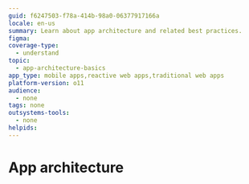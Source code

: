 ```yaml
---
guid: f6247503-f78a-414b-98a0-06377917166a
locale: en-us
summary: Learn about app architecture and related best practices.
figma: 
coverage-type:
  - understand
topic:
  - app-architecture-basics
app_type: mobile apps,reactive web apps,traditional web apps
platform-version: o11
audience:
  - none
tags: none
outsystems-tools:
  - none
helpids: 
---
```


# App architecture
